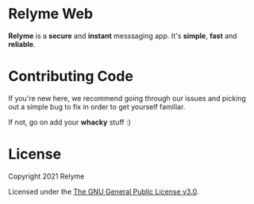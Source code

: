 # Relyme Web

**Relyme** is a **secure** and **instant** messsaging app. It's **simple**, **fast** and **reliable**.


# Contributing Code

If you're new here, we recommend going through our issues and picking out a simple bug to fix in order to get yourself familiar.

If not, go on add your **whacky** stuff :)

# License

Copyright 2021 Relyme

Licensed under the [The GNU General Public License v3.0](http://www.gnu.org/licenses/gpl-3.0.html).
